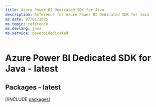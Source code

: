 ```yaml
---
title: Azure Power BI Dedicated SDK for Java
description: Reference for Azure Power BI Dedicated SDK for Java
ms.date: 07/01/2025
ms.topic: reference
ms.devlang: java
ms.service: powerbidedicated
---
```

# Azure Power BI Dedicated SDK for Java - latest
## Packages - latest
[!INCLUDE [packages](power-bi-dedicated-index.md)]